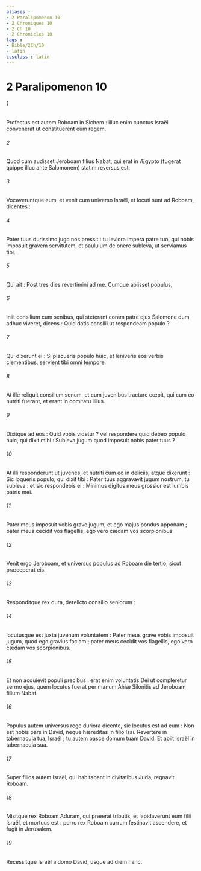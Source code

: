 ```yaml
---
aliases : 
- 2 Paralipomenon 10
- 2 Chroniques 10
- 2 Ch 10
- 2 Chronicles 10
tags : 
- Bible/2Ch/10
- latin
cssclass : latin
---
```


# 2 Paralipomenon 10

###### 1
Profectus est autem Roboam in Sichem : illuc enim cunctus Israël convenerat ut constituerent eum regem.
###### 2
Quod cum audisset Jeroboam filius Nabat, qui erat in Ægypto (fugerat quippe illuc ante Salomonem) statim reversus est.
###### 3
Vocaveruntque eum, et venit cum universo Israël, et locuti sunt ad Roboam, dicentes :
###### 4
Pater tuus durissimo jugo nos pressit : tu leviora impera patre tuo, qui nobis imposuit gravem servitutem, et paululum de onere subleva, ut serviamus tibi.
###### 5
Qui ait : Post tres dies revertimini ad me. Cumque abiisset populus,
###### 6
iniit consilium cum senibus, qui steterant coram patre ejus Salomone dum adhuc viveret, dicens : Quid datis consilii ut respondeam populo ?
###### 7
Qui dixerunt ei : Si placueris populo huic, et leniveris eos verbis clementibus, servient tibi omni tempore.
###### 8
At ille reliquit consilium senum, et cum juvenibus tractare cœpit, qui cum eo nutriti fuerant, et erant in comitatu illius.
###### 9
Dixitque ad eos : Quid vobis videtur ? vel respondere quid debeo populo huic, qui dixit mihi : Subleva jugum quod imposuit nobis pater tuus ?
###### 10
At illi responderunt ut juvenes, et nutriti cum eo in deliciis, atque dixerunt : Sic loqueris populo, qui dixit tibi : Pater tuus aggravavit jugum nostrum, tu subleva : et sic respondebis ei : Minimus digitus meus grossior est lumbis patris mei.
###### 11
Pater meus imposuit vobis grave jugum, et ego majus pondus apponam ; pater meus cecidit vos flagellis, ego vero cædam vos scorpionibus.
###### 12
Venit ergo Jeroboam, et universus populus ad Roboam die tertio, sicut præceperat eis.
###### 13
Responditque rex dura, derelicto consilio seniorum :
###### 14
locutusque est juxta juvenum voluntatem : Pater meus grave vobis imposuit jugum, quod ego gravius faciam ; pater meus cecidit vos flagellis, ego vero cædam vos scorpionibus.
###### 15
Et non acquievit populi precibus : erat enim voluntatis Dei ut compleretur sermo ejus, quem locutus fuerat per manum Ahiæ Silonitis ad Jeroboam filium Nabat.
###### 16
Populus autem universus rege duriora dicente, sic locutus est ad eum : Non est nobis pars in David, neque hæreditas in filio Isai. Revertere in tabernacula tua, Israël ; tu autem pasce domum tuam David. Et abiit Israël in tabernacula sua.
###### 17
Super filios autem Israël, qui habitabant in civitatibus Juda, regnavit Roboam.
###### 18
Misitque rex Roboam Aduram, qui præerat tributis, et lapidaverunt eum filii Israël, et mortuus est : porro rex Roboam currum festinavit ascendere, et fugit in Jerusalem.
###### 19
Recessitque Israël a domo David, usque ad diem hanc.
